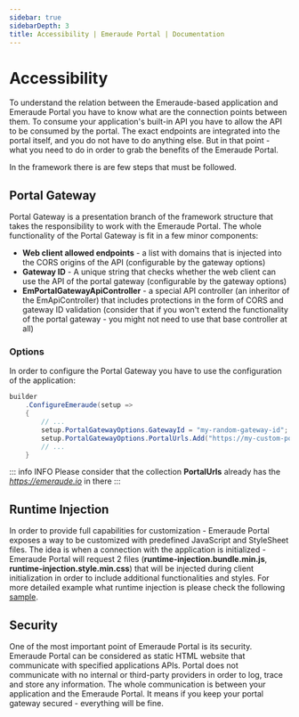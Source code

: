 ```yaml
---
sidebar: true
sidebarDepth: 3
title: Accessibility | Emeraude Portal | Documentation
---
```

# Accessibility

To understand the relation between the Emeraude-based application and Emeraude Portal you have to know what are the 
connection points between them.
To consume your application's built-in API you have to allow the API to be consumed by the portal. The exact endpoints 
are integrated into the portal itself, and you do not have to do anything else. But in that point - what you need to do
in order to grab the benefits of the Emeraude Portal.

In the framework there is are few steps that must be followed.

## Portal Gateway

Portal Gateway is a presentation branch of the framework structure that takes the responsibility to work with the 
Emeraude Portal. The whole functionality of the Portal Gateway is fit in a few minor components:

- **Web client allowed endpoints** - a list with domains that is injected into the CORS origins of the API (configurable by the gateway options)
- **Gateway ID** - A unique string that checks whether the web client can use the API of the portal gateway (configurable by the gateway options)
- **EmPortalGatewayApiController** - a special API controller (an inheritor of the EmApiController) that includes 
protections in the form of CORS and gateway ID validation (consider that if you won't extend the functionality of the 
portal gateway - you might not need to use that base controller at all)

### Options

In order to configure the Portal Gateway you have to use the configuration of the application:

```csharp
builder
    .ConfigureEmeraude(setup =>
    {
        // ...
        setup.PortalGatewayOptions.GatewayId = "my-random-gateway-id"; // We suggest you place here unique and random string in order to be impossible to be guessed
        setup.PortalGatewayOptions.PortalUrls.Add("https://my-custom-portal-domain.com"); // Add that if you need to redirect to a new instance of the portal
        // ...
    }
```

::: info INFO
Please consider that the collection **PortalUrls** already has the *https://emeraude.io* in there
:::

## Runtime Injection

In order to provide full capabilities for customization - Emeraude Portal exposes a way to be customized with predefined
JavaScript and StyleSheet files. The idea is when a connection with the application is initialized - Emeraude Portal will 
request 2 files (**runtime-injection.bundle.min.js**, **runtime-injection.style.min.css**) that will be injected during 
client initialization in order to include additional functionalities and styles.
For more detailed example what runtime injection is please check the following [sample](/code-samples/admin/runtime-injection).

## Security

One of the most important point of Emeraude Portal is its security. Emeraude Portal can be considered as static HTML 
website that communicate with specified applications APIs. Portal does not communicate with no internal or third-party 
providers in order to log, trace and store any information. The whole communication is between your application and the
Emeraude Portal. It means if you keep your portal gateway secured - everything will be fine.